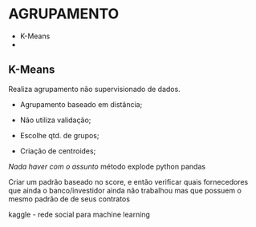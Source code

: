 # AGRUPAMENTO
- K-Means
-
## K-Means

Realiza agrupamento não supervisionado de dados.
- Agrupamento baseado em distância;
- Não utiliza validação;

- Escolhe qtd. de grupos;
- Criação de centroides;

*Nada haver com o assunto*
método explode python pandas


Criar um padrão baseado no score, e então verificar quais fornecedores que ainda o banco/investidor ainda não trabalhou mas que possuem o mesmo padrão de de seus contratos

kaggle - rede social para machine learning